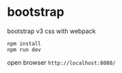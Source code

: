 # bootstrap
bootstrap v3 css with webpack

```
npm install
npm run dev
```

open browser `http://localhost:8080/`
